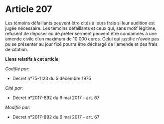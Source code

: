 # Article 207

Les témoins défaillants peuvent être cités à leurs frais si leur audition est jugée nécessaire. Les témoins défaillants et
ceux qui, sans motif légitime, refusent de déposer ou de prêter serment peuvent être condamnés à une amende civile d'un
maximum de 10 000 euros. Celui qui justifie n'avoir pas pu se présenter au jour fixé pourra être déchargé de l'amende et des
frais de citation.

**Liens relatifs à cet article**

_Codifié par_:

  - Décret n°75-1123 du 5 décembre 1975

_Cité par_:

  - Décret n°2017-892 du 6 mai 2017 - art. 67

_Modifié par_:

  - Décret n°2017-892 du 6 mai 2017 - art. 67
